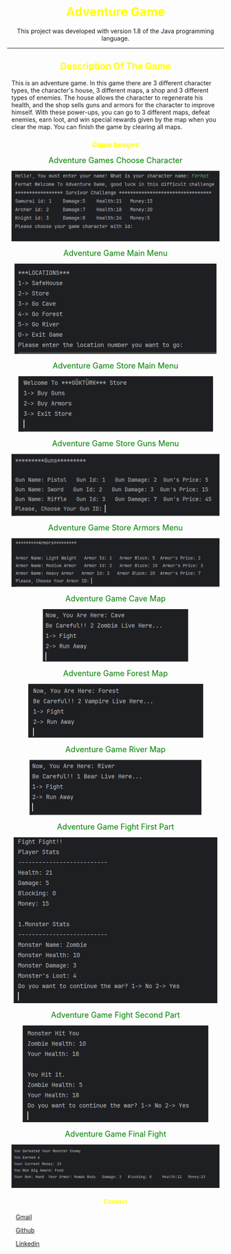 <div style="text-align:center;"> 
<h1 style="text-align:center; color: yellow"> Adventure Game </h1> 
<p style="text-align:center;"> This project was developed with version 1.8 of the Java programming language. </p>
</div>

---

<div style="margin:10px;">
<h2 style="text-align:center; color: yellow"> Description Of The Game </h2>
<p> This is an adventure game. 
In this game there are 3 different character types, the character's house, 3 different maps, a shop and 3 different types of enemies. 
The house allows the character to regenerate his health, and the shop sells guns and armors for the character to improve himself. 
With these power-ups, you can go to 3 different maps, defeat enemies, earn loot, and win special rewards given by the map when you clear the map. 
You can finish the game by clearing all maps.
 </p>
 </div>


<div style="text-align:center; margin:10px;">
<h3 style="text-align:center; color: yellow">  Game Images </h3>
<span style="color:green; font-size: 18px;"> Adventure Games Choose Character </span>

![Adventure Game Character Menu](src/GamesImages/choose-character.PNG)

<span style="color:green; font-size: 18px;"> Adventure Game Main Menu </span>

![Adventure Game Main Menu](src/GamesImages/main-menu.PNG)

<span style="color:green; font-size: 18px;"> Adventure Game Store Main Menu </span>

![Adventure Game Store Main Menu](src/GamesImages/store-main-menu.PNG)

<span style="color:green; font-size: 18px;"> Adventure Game Store Guns Menu </span>

![Adventure Game Store Guns Menu](src/GamesImages/store-guns-menu.PNG)

<span style="color:green; font-size: 18px;"> Adventure Game Store Armors Menu </span>

![Adventure Game Store Armors Menu](src/GamesImages/store-armors-menu.PNG)

<span style="color:green; font-size: 18px;"> Adventure Game Cave Map </span>

![Adventure Game Cave](src/GamesImages/cave.PNG)

<span style="color:green; font-size: 18px;"> Adventure Game Forest Map </span>

![Adventure Game Forest](src/GamesImages/forest.PNG)

<span style="color:green; font-size: 18px;"> Adventure Game River Map </span>

![Adventure Game River](src/GamesImages/river.PNG)

<span style="color:green; font-size: 18px;"> Adventure Game Fight First Part </span>

![Adventure Game Fight1](src/GamesImages/fight-1.PNG)

<span style="color:green; font-size: 18px;"> Adventure Game Fight Second Part </span>

![Adventure Game Fight2](src/GamesImages/fight-2.PNG)

<span style="color:green; font-size: 18px;"> Adventure Game Final Fight </span>

![Adventure Game Final Fight](src/GamesImages/fight-3.PNG)

</div>

<div style="margin:20px">
<h4 style="text-align:center; color: yellow"> Contact </h4> 
<p> <a href="ferhatseker180@gmail.com"> Gmail </a>  </p> 
<p> <a href="https://github.com/ferhatseker180"> Github  </a> </p> 
<p> <a href="https://www.linkedin.com/in/ferhat-%C5%9Feker-2410571a4/"> Linkedin </a> </p> 
 </div>

